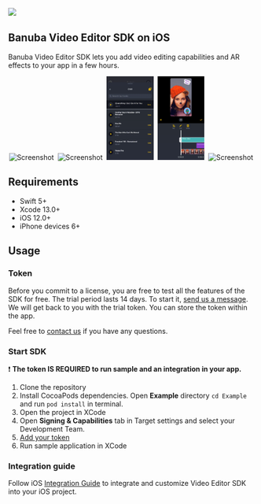 [![](https://www.banuba.com/hubfs/Banuba_November2018/Images/Banuba%20SDK.png)](https://www.banuba.com/video-editor-sdk)
## Banuba Video Editor SDK on iOS
Banuba Video Editor SDK lets you add video editing capabilities and AR effects to your app in a few hours.

<p align="center">
<img src="mdDocs/gif/gif_background.gif" alt="Screenshot" width="19%" height="auto">&nbsp;
<img src="mdDocs/gif/camera_preview.gif" alt="Screenshot" width="19%" height="auto">&nbsp;
<img src="mdDocs/gif/audio_browser.gif" alt="Screenshot" width="19%" height="auto"/>&nbsp;
<img src="mdDocs/gif/editor_timeline.gif" alt="Screenshot" width="19%" height="auto"/>&nbsp;
<img src="mdDocs/gif/pip_preview.gif" alt="Screenshot" width="19%" height="auto"/>&nbsp;
</p>

## Requirements
- Swift 5+
- Xcode 13.0+
- iOS 12.0+
- iPhone devices 6+

## Usage
### Token
Before you commit to a license, you are free to test all the features of the SDK for free. The trial period lasts 14 days. To start it, [send us a message](https://www.banuba.com/video-editor-sdk#form).  
We will get back to you with the trial token.
You can store the token within the app.

Feel free to [contact us](https://www.banuba.com/video-editor-sdk#form) if you have any questions.

### Start SDK
:exclamation: __The token **IS REQUIRED** to run sample and an integration in your app.__

1. Clone the repository
2. Install CocoaPods dependencies. Open **Example** directory ```cd Example``` and run ```pod install``` in terminal.
3. Open the project in XCode
4. Open **Signing & Capabilities** tab in Target settings and select your Development Team.
5. [Add your token](https://github.com/Banuba/ve-sdk-ios-integration-sample/blob/main/Example/Example/AppDelegate.swift#L9)
6. Run sample application in XCode

### Integration guide
Follow iOS [Integration Guide](mdDocs/integration.md) to integrate and customize Video Editor SDK into your iOS project.  


